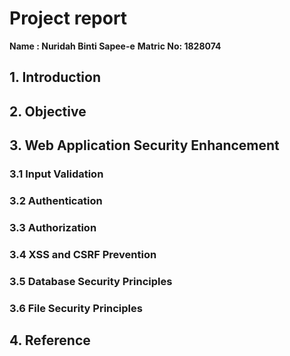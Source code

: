 # Project report

**Name : Nuridah Binti Sapee-e**
**Matric No: 1828074**

## 1. Introduction

## 2. Objective

## 3. Web Application Security Enhancement
   ### 3.1 Input Validation
   ### 3.2 Authentication
   ### 3.3 Authorization
   ### 3.4 XSS and CSRF Prevention
   ### 3.5 Database Security Principles
   ### 3.6 File Security Principles

## 4. Reference

